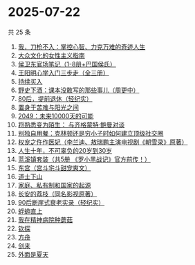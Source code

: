 # 2025-07-22

共 25 条

<!-- BEGIN WEREAD -->
<!-- 最后更新时间 2025-07-22 06:10:06 +0800 -->
1. [我，刀枪不入：掌控心智、力克万难的奇迹人生](https://weread.qq.com/web/bookDetail/556326b0813aba244g01620e)
1. [大众文化的女性主义指南](https://weread.qq.com/web/bookDetail/be032d20813aba213g011df1)
1. [侯卫东官场笔记（1-8册+巴国侯氏）](https://weread.qq.com/web/bookDetail/0b0328b05c06490b0989939)
1. [王阳明心学入门三步走（全三册）](https://weread.qq.com/web/bookDetail/bef32c20813aba1dbg018aa3)
1. [持续买入](https://weread.qq.com/web/bookDetail/474328c0813ab9918g0157ba)
1. [野史下酒：课本没敢写的那些事儿（周更中）](https://weread.qq.com/web/bookDetail/2ed32850813aba25ag0184a5)
1. [80后，提前退休（轻纪实）](https://weread.qq.com/web/bookDetail/b70326a0813ab9d9eg01747b)
1. [置身于苦难与阳光之间](https://weread.qq.com/web/bookDetail/44432740813aba23eg0195c8)
1. [2049：未来10000天的可能](https://weread.qq.com/web/bookDetail/bdd325d0813aba18dg0142a8)
1. [将熟悉变为陌生： 与齐格蒙特·鲍曼对谈](https://weread.qq.com/web/bookDetail/bd232300813aba244g013400)
1. [别独自用餐：克林顿还是穷小子时如何建立顶级社交圈](https://weread.qq.com/web/bookDetail/a0a32a905cdf18a0a225ee6)
1. [权宠之仵作医妃（李兰迪、敖瑞鹏主演电视剧《朝雪录》原著）](https://weread.qq.com/web/bookDetail/49732cf0713cf075497323f)
1. [人生十年，不可辜负的20岁到30岁](https://weread.qq.com/web/bookDetail/23132c00813ab7af8g015e43)
1. [蓝溪镇套装（共5册  《罗小黑战记》官方前传！）](https://weread.qq.com/web/bookDetail/051321e0813ab7c85g0149bc)
1. [东宫（宫斗宅斗甜宠爽文）](https://weread.qq.com/web/bookDetail/11532370813aba1dbg016696)
1. [道士下山](https://weread.qq.com/web/bookDetail/7f5328c0813aba1deg0176b4)
1. [家庭、私有制和国家的起源](https://weread.qq.com/web/bookDetail/dc2325a0813ab706fg0123e1)
1. [长安的荔枝（同名影视原著）](https://weread.qq.com/web/bookDetail/cc932860813ab67c2g014597)
1. [90后断崖式衰老实录（轻纪实）](https://weread.qq.com/web/bookDetail/883324a0813ab9c81g016c9c)
1. [蜉蝣直上](https://weread.qq.com/web/bookDetail/63832fc0813aba215g01097b)
1. [我在精神病院种蘑菇](https://weread.qq.com/web/bookDetail/87432800813ab8e8dg012411)
1. [钦探](https://weread.qq.com/web/bookDetail/dee32bc0813aba247g014d0c)
1. [方舟](https://weread.qq.com/web/bookDetail/b1132730813ab9a9fg012df1)
1. [剑来](https://weread.qq.com/web/bookDetail/8e5326b07153adcf8e53d42)
1. [外面是夏天](https://weread.qq.com/web/bookDetail/8d732e60813ab823ag017ade)
<!-- END WEREAD -->